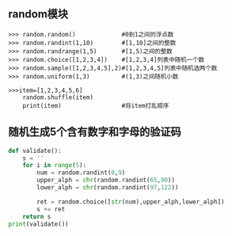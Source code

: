 ## random模块
    >>> random.random()             #0到1之间的浮点数
    >>> random.randint(1,10)        #[1,10]之间的整数
    >>> random.randrange(1,5)       #[1,5)之间的整数
    >>> random.choice([1,2,3,4])    #[1,2,3,4]列表中随机一个数
    >>> random.sample([1,2,3,4,5],2)#[1,2,3,4,5]列表中随机选两个数
    >>> random.uniform(1,3)         #(1,3)之间随机小数

    >>>item=[1,2,3,4,5,6]
        random.shuffle(item)
        print(item)                 #将item打乱顺序

## 随机生成5个含有数字和字母的验证码
```python
def validate():
    s = ''
    for i in range(5):
        num = random.randint(0,9)
        upper_alph = chr(random.randint(65,90))
        lower_alph = chr(random.randint(97,122))

        ret = random.choice([str(num),upper_alph,lower_alph])
        s += ret
    return s
print(validate())
```
